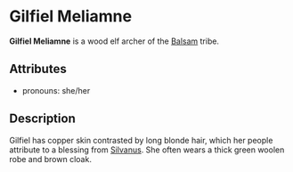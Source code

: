 # Gilfiel Meliamne

**Gilfiel Meliamne** is a wood elf archer of the [Balsam](../../balsam) tribe.

## Attributes

- pronouns: she/her

## Description

Gilfiel has copper skin contrasted by long blonde hair, which her people attribute to a blessing from [Silvanus](../../../pantheon/silvanus). She often wears a thick green woolen robe and brown cloak.
